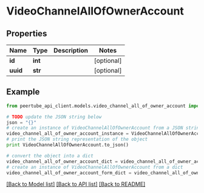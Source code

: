 # VideoChannelAllOfOwnerAccount


## Properties
Name | Type | Description | Notes
------------ | ------------- | ------------- | -------------
**id** | **int** |  | [optional] 
**uuid** | **str** |  | [optional] 

## Example

```python
from peertube_api_client.models.video_channel_all_of_owner_account import VideoChannelAllOfOwnerAccount

# TODO update the JSON string below
json = "{}"
# create an instance of VideoChannelAllOfOwnerAccount from a JSON string
video_channel_all_of_owner_account_instance = VideoChannelAllOfOwnerAccount.from_json(json)
# print the JSON string representation of the object
print VideoChannelAllOfOwnerAccount.to_json()

# convert the object into a dict
video_channel_all_of_owner_account_dict = video_channel_all_of_owner_account_instance.to_dict()
# create an instance of VideoChannelAllOfOwnerAccount from a dict
video_channel_all_of_owner_account_form_dict = video_channel_all_of_owner_account.from_dict(video_channel_all_of_owner_account_dict)
```
[[Back to Model list]](../README.md#documentation-for-models) [[Back to API list]](../README.md#documentation-for-api-endpoints) [[Back to README]](../README.md)


